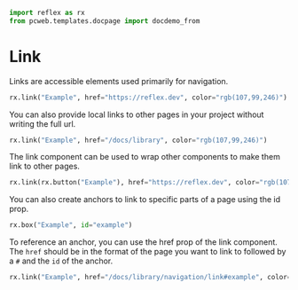```python exec
import reflex as rx
from pcweb.templates.docpage import docdemo_from
```

# Link

Links are accessible elements used primarily for navigation.

```python demo
rx.link("Example", href="https://reflex.dev", color="rgb(107,99,246)")
```

You can also provide local links to other pages in your project without writing the full url.

```python demo
rx.link("Example", href="/docs/library", color="rgb(107,99,246)")
```

The link component can be used to wrap other components to make them link to other pages.

```python demo
rx.link(rx.button("Example"), href="https://reflex.dev", color="rgb(107,99,246)", button=True)
```

You can also create anchors to link to specific parts of a page using the id prop.

```python demo
rx.box("Example", id="example")
```

To reference an anchor, you can use the href prop of the link component.
The `href` should be in the format of the page you want to link to followed by a `#` and the `id` of the anchor.

```python demo
rx.link("Example", href="/docs/library/navigation/link#example", color="rgb(107,99,246)")
```